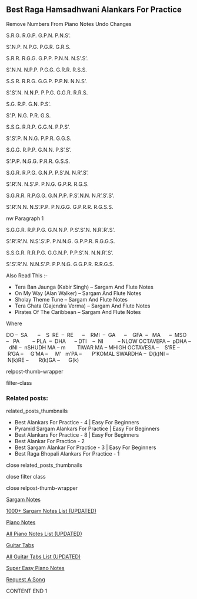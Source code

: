 
## Best Raga Hamsadhwani Alankars For Practice

Remove Numbers From Piano Notes
Undo Changes



S.R.G. R.G.P. G.P.N. P.N.S’.

S’.N.P. N.P.G. P.G.R. G.R.S.

S.R.R. R.G.G. G.P.P. P.N.N. N.S’.S’.

S’.N.N. N.P.P. P.G.G. G.R.R. R.S.S.

S.S.R. R.R.G. G.G.P. P.P.N. N.N.S’.

S’.S’.N. N.N.P. P.P.G. G.G.R. R.R.S.

S.G. R.P. G.N. P.S’.

S’.P. N.G. P.R. G.S.

S.S.G. R.R.P. G.G.N. P.P.S’.

S’.S’.P. N.N.G. P.P.R. G.G.S.

S.G.G. R.P.P. G.N.N. P.S’.S’.

S’.P.P. N.G.G. P.R.R. G.S.S.

S.G.R. R.P.G. G.N.P. P.S’.N. N.R’.S’.

S’.R’.N. N.S’.P. P.N.G. G.P.R. R.G.S.

S.G.R.R. R.P.G.G. G.N.P.P. P.S’.N.N. N.R’.S’.S’.

S’.R’.N.N. N.S’.P.P. P.N.G.G. G.P.R.R. R.G.S.S.



nw Paragraph 1

S.G.G.R. R.P.P.G. G.N.N.P. P.S’.S’.N. N.R’.R’.S’.

S’.R’.R’.N. N.S’.S’.P. P.N.N.G. G.P.P.R. R.G.G.S.

S.S.G.R. R.R.P.G. G.G.N.P. P.P.S’.N. N.N.R’.S’.

S’.S’.R’.N. N.N.S’.P. P.P.N.G. G.G.P.R. R.R.G.S.





Also Read This :-



* Tera Ban Jaunga (Kabir Singh) – Sargam And Flute Notes
* On My Way (Alan Walker) – Sargam And Flute Notes
* Sholay Theme Tune – Sargam And Flute Notes
* Tera Ghata (Gajendra Verma) – Sargam And Flute Notes
* Pirates Of The Caribbean – Sargam And Flute Notes

Where



DO –  SA       –    S  RE  –  RE      –    RMI  –  GA      –    GFA  –   MA      –  MSO  –   PA         – PLA  –  DHA      – DTI    –  NI          – NLOW OCTAVEPA –  pDHA –  dNI –  nSHUDH MA – m        TIWAR MA – MHIGH OCTAVESA –    S’RE –     R’GA –     G’MA –     M’   m’PA –       P’KOMAL SWARDHA –  D(k)NI –       N(k)RE –       R(k)GA –      G(k)



relpost-thumb-wrapper

filter-class

### Related posts:

related_posts_thumbnails

* Best Alankars For Practice - 4 | Easy For Beginners
* Pyramid Sargam Alankars For Practice | Easy For Beginners
* Best Alankars For Practice - 8 | Easy For Beginners
* Best Alankar For Practice - 2
* Best Sargam Alankar For Practice - 3 | Easy For Beginners
* Best Raga Bhopali Alankars For Practice - 1

close related_posts_thumbnails

close filter class

close relpost-thumb-wrapper

[Sargam Notes](https://www.notationsworld.com/sargam-notes.html)

[1000+ Sargam Notes List (UPDATED)](https://www.notationsworld.com/all-songs-list-sargam-notes.html)

[Piano Notes](https://www.notationsworld.com/piano-notes.html)

[All Piano Notes List (UPDATED)](https://www.notationsworld.com/all-songs-list-piano-notes.html)

[Guitar Tabs](https://www.notationsworld.com/guitar-tabs.html)

[All Guitar Tabs List (UPDATED)](https://www.notationsworld.com/all-songs-list-guitar-tabs.html)

[Super Easy Piano Notes](https://studywall.in/)

[Request A Song](https://www.notationsworld.com/request-a-song.html)

CONTENT END 1

